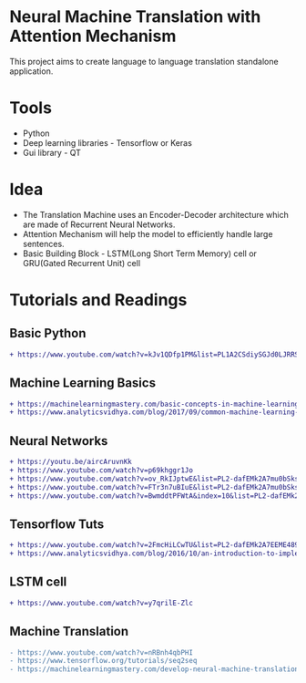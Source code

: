 # Neural Machine Translation with Attention Mechanism

This project aims to create language to language translation standalone application.

# Tools
  - Python
  - Deep learning libraries - Tensorflow or Keras
  - Gui library - QT

# Idea

  - The Translation Machine uses an Encoder-Decoder architecture which are made of Recurrent Neural Networks.
  - Attention Mechanism will help the model to efficiently handle large sentences.
  - Basic Building Block - LSTM(Long Short Term Memory) cell or GRU(Gated Recurrent Unit) cell

# Tutorials and Readings
## Basic Python
```diff
+ https://www.youtube.com/watch?v=kJv1QDfp1PM&list=PL1A2CSdiySGJd0LJRRSwQZbPZaDP0q67j
```
  
## Machine Learning Basics 
```diff
+ https://machinelearningmastery.com/basic-concepts-in-machine-learning/
+ https://www.analyticsvidhya.com/blog/2017/09/common-machine-learning-algorithms/
```                         
## Neural Networks 
```diff
+ https://youtu.be/aircAruvnKk
+ https://www.youtube.com/watch?v=p69khggr1Jo
+ https://www.youtube.com/watch?v=ov_RkIJptwE&list=PL2-dafEMk2A7mu0bSksCGMJEmeddU_H4D&index=7
+ https://www.youtube.com/watch?v=FTr3n7uBIuE&list=PL2-dafEMk2A7mu0bSksCGMJEmeddU_H4D&index=8
+ https://www.youtube.com/watch?v=BwmddtPFWtA&index=10&list=PL2-dafEMk2A7mu0bSksCGMJEmeddU_H4D
```
                    
## Tensorflow Tuts 
```diff
+ https://www.youtube.com/watch?v=2FmcHiLCwTU&list=PL2-dafEMk2A7EEME489DsI468AB0wQsMV
+ https://www.analyticsvidhya.com/blog/2016/10/an-introduction-to-implementing-neural-networks-using-tensorflow/
```
      
## LSTM cell 
```diff
+ https://www.youtube.com/watch?v=y7qrilE-Zlc
```
## Machine Translation
```diff
- https://www.youtube.com/watch?v=nRBnh4qbPHI
- https://www.tensorflow.org/tutorials/seq2seq
- https://machinelearningmastery.com/develop-neural-machine-translation-system-keras/
```

